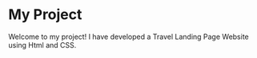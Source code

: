# My Project

Welcome to my project! I have developed a Travel Landing Page Website using Html and CSS.

